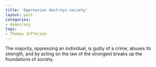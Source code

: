 ```yaml
---
title: 'Oppression destroys society'
layout: post
categories:
- democracy
tags:
- Thomas Jefferson
---
```


The majority, oppressing an individual, is guilty of a crime, abuses its strength, and by acting on the law of the strongest breaks up the foundations of society.